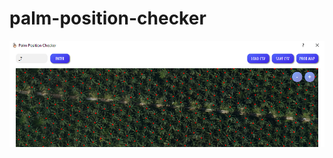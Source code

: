 # palm-position-checker
 
![image](https://github.com/sodinfeliz/palm-position-checker/blob/master/GUI/Untitled.png)
